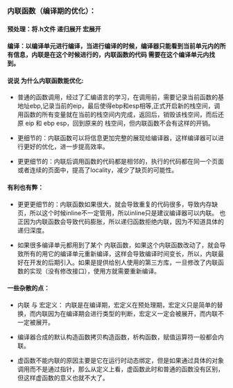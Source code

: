 ### 内联函数（编译期的优化）：
#### 预处理：将.h文件 递归展开 宏展开 
#### 编译：以编译单元进行编译，当进行编译的时候，编译器只能看到当前单元内的所有信息，内联是在这个时候进行的，内联函数的代码 需要在这个编译单元内找到。

#### 说说 为什么内联函数能优化:
* 普通的函数调用，经过了汇编语言的学习，在调用前，需要记录当前函数的基地址ebp,记录当前的eip，最后使得ebp和esp相等,正式开启新的栈空间，调用函数的所有变量就在当前的栈空间内完成，返回后，销毁该栈空间，而后还原 eip 和 ebp esp，回到原来的 栈空间，但内联函数不会有这样的开销。


* 更细节的：内联函数可以将信息更加完整的展现给编译器，这样编译器可以进行更好的优化，进一步提高效率。

* 更更细节的：内联后调用函数的代码都是相邻的，执行的代码都在同一个页面或者连续的页面中，提高了locality，减少了缺页的可能性。
#### 有利也有弊：
* 更更更细节的：内联函数如果很大，就会导致重复的代码很多，导致内存缺页，所以这个时候inline不一定管用，所以inline只是建议编译器可以内联。
也正因为内联函数会导致代码膨胀，所以递归函数拒绝内联，因为不知道具体的递归深度。

* 如果很多编译单元都用到了某个 内联函数，如果这个内联函数改动了，就会导致所有的用它的编译单元重新编译，这样会导致编译时间变长，所以，内联最好在开发的后期引入。如果是提供给别人使用的第三方库，一旦修改了内联函数的实现（没有修改接口），使用方就需要重新编译。


#### 一些杂散的点：
* 内联 与 宏定义： 内联是在编译期，宏定义在预处理期，宏定义只是简单的替换，而内联因为在编译期会进行类型的判断，宏定义一定会被展开，而内联不一定被展开。

* 编译器合成的默认构造函数拷贝构造函数，析构函数，赋值运算符一般都会内联。

* 虚函数不能内联的原因主要是它在运行时动态绑定，但是如果通过具体的对象调用而不是通过指针，那么从定义上看，虚函数此时和普通的函数没有区别，但这样虚函数的意义也就不大了。

